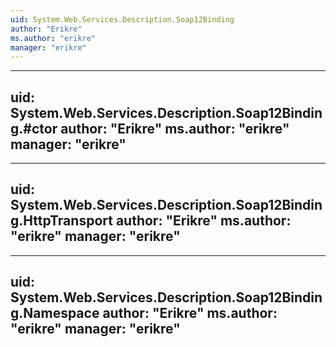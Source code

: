 ```yaml
---
uid: System.Web.Services.Description.Soap12Binding
author: "Erikre"
ms.author: "erikre"
manager: "erikre"
---
```


---
uid: System.Web.Services.Description.Soap12Binding.#ctor
author: "Erikre"
ms.author: "erikre"
manager: "erikre"
---

---
uid: System.Web.Services.Description.Soap12Binding.HttpTransport
author: "Erikre"
ms.author: "erikre"
manager: "erikre"
---

---
uid: System.Web.Services.Description.Soap12Binding.Namespace
author: "Erikre"
ms.author: "erikre"
manager: "erikre"
---
